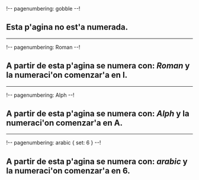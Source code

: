 !--
    pagenumbering: gobble
--!

## Esta p'agina no est'a numerada.

---

!--
    pagenumbering: Roman
--!

## A partir de esta p'agina se numera con: _Roman_ y la numeraci'on comenzar'a en I. 

---

!--
    pagenumbering: Alph
--!

## A partir de esta p'agina se numera con: _Alph_ y la numeraci'on comenzar'a en A.

---

!--
    pagenumbering: arabic {
        set: 6
    }
--!

## A partir de esta p'agina se numera con: _arabic_ y la numeraci'on comenzar'a en 6.
